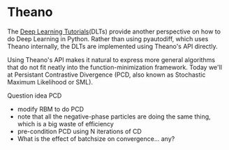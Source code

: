 
Theano
======

The [Deep Learning Tutorials](http://www.deeplearning.net/tutorial/)(DLTs) provide
another perspective on how to do Deep Learning in Python. Rather than using
pyautodiff, which uses Theano internally, the DLTs are implemented using
Theano's API directly.


Using Theano's API makes it natural to express more general algorithms that do not fit neatly into the function-minimization framework.
Today we'll at Persistant Contrastive Divergence (PCD, also known as Stochastic Maximum Likelihood or SML).




Question idea PCD
- modify RBM to do PCD
- note that all the negative-phase particles are doing the same thing,
  which is a big waste of efficiency
- pre-condition PCD using N iterations of CD
- What is the effect of batchsize on convergence... any?


